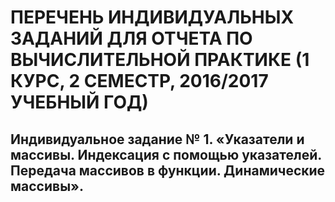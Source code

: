 # ПЕРЕЧЕНЬ ИНДИВИДУАЛЬНЫХ ЗАДАНИЙ ДЛЯ ОТЧЕТА ПО ВЫЧИСЛИТЕЛЬНОЙ ПРАКТИКЕ (1 КУРС, 2 СЕМЕСТР, 2016/2017 УЧЕБНЫЙ ГОД)

## Индивидуальное задание № 1. «Указатели и массивы. Индексация с помощью указателей. Передача массивов в функции. Динамические массивы».

